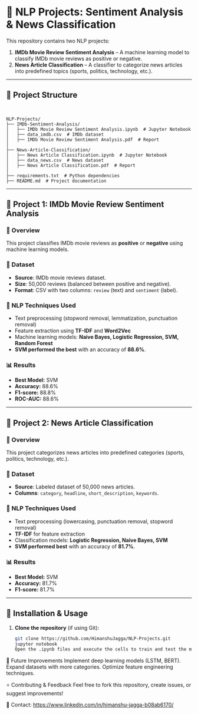# 📝 NLP Projects: Sentiment Analysis & News Classification

This repository contains two NLP projects:

1. **IMDb Movie Review Sentiment Analysis** – A machine learning model to classify IMDb movie reviews as positive or negative.
2. **News Article Classification** – A classifier to categorize news articles into predefined topics (sports, politics, technology, etc.).

---

## 📂 Project Structure

```


NLP-Projects/
├── IMDb-Sentiment-Analysis/
│   ├── IMDb Movie Review Sentiment Analysis.ipynb  # Jupyter Notebook
│   ├── data_imdb.csv  # IMDb dataset 
│   ├── IMDb Movie Review Sentiment Analysis.pdf  # Report 
│
├── News-Article-Classification/
│   ├── News Article Classification.ipynb  # Jupyter Notebook
│   ├── data_news.csv  # News dataset 
│   ├── News Article Classification.pdf  # Report
│
├── requirements.txt  # Python dependencies
├── README.md  # Project documentation
```

---

## 📌 Project 1: IMDb Movie Review Sentiment Analysis

### 🔹 Overview
This project classifies IMDb movie reviews as **positive** or **negative** using machine learning models.

### 🔹 Dataset
- **Source**: IMDb movie reviews dataset.
- **Size**: 50,000 reviews (balanced between positive and negative).
- **Format**: CSV with two columns: `review` (text) and `sentiment` (label).

### 🔹 NLP Techniques Used
- Text preprocessing (stopword removal, lemmatization, punctuation removal)
- Feature extraction using **TF-IDF** and **Word2Vec**
- Machine learning models: **Naive Bayes, Logistic Regression, SVM, Random Forest**
- **SVM performed the best** with an accuracy of **88.6%**.

### 📊 **Results**
- **Best Model:** SVM
- **Accuracy:** 88.6%
- **F1-score:** 88.8%
- **ROC-AUC:** 88.6%

---

## 📌 Project 2: News Article Classification

### 🔹 Overview
This project categorizes news articles into predefined categories (sports, politics, technology, etc.).

### 🔹 Dataset
- **Source**: Labeled dataset of 50,000 news articles.
- **Columns**: `category`, `headline`, `short_description`, `keywords`.

### 🔹 NLP Techniques Used
- Text preprocessing (lowercasing, punctuation removal, stopword removal)
- **TF-IDF** for feature extraction
- Classification models: **Logistic Regression, Naive Bayes, SVM**
- **SVM performed best** with an accuracy of **81.7%**.

### 📊 **Results**
- **Best Model:** SVM
- **Accuracy:** 81.7%
- **F1-score:** 81.7%

---

## 🔧 Installation & Usage

1. **Clone the repository** (if using Git):
   ```bash
   git clone https://github.com/HimanshuJagga/NLP-Projects.git
   jupyter notebook
   Open the .ipynb files and execute the cells to train and test the models.

🎯 Future Improvements
Implement deep learning models (LSTM, BERT).
Expand datasets with more categories.
Optimize feature engineering techniques.

⭐ Contributing & Feedback
Feel free to fork this repository, create issues, or suggest improvements!

📧 Contact: https://www.linkedin.com/in/himanshu-jagga-b08ab6170/
